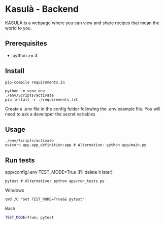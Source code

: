 # Kasulà - Backend
  
KASULÀ is a webpage where you can view and share recipes that mean the world to you.

## Prerequisites
- python >= 3

## Install
```
pip-compile requirements.in

python -m venv env
./env/Scripts/activate
pip install -r ./requirements.txt
```
Create a .env file in the config folder following the .env.example file. You will need to ask a developer the secret variables.

## Usage
```
./env/Scripts/activate
uvicorn app.app_definition:app # Alternative: python app/main.py
```

## Run tests
app/config/.env TEST_MODE=True (I'll delete it later)
```
pytest # Alternative: python app/run_tests.py
```

Windows
```
cmd /C "set TEST_MODE=True&& pytest"
```

Bash
```bash
TEST_MODE=True; pytest
```
 